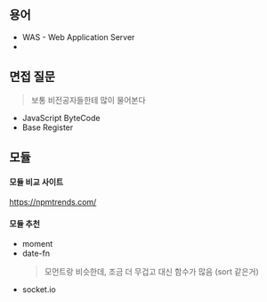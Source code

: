 ## 용어
- WAS - Web Application Server
- 


## 면접 질문
> 보통 비전공자들한테 많이 물어본다
- JavaScript ByteCode
- Base Register

## 모듈
#### 모듈 비교 사이트
https://npmtrends.com/ 
#### 모듈 추천
- moment
- date-fn
  > 모먼트랑 비슷한데, 조금 더 무겁고 대신 함수가 많음 (sort 같은거)
- socket.io


